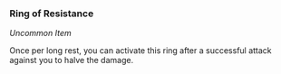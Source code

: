### Ring of Resistance
_Uncommon Item_

Once per long rest, you can activate this ring after a successful attack against you to halve the damage.
